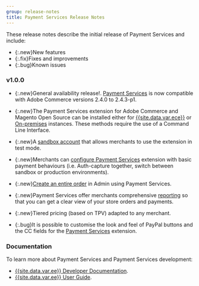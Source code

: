 ```yaml
---
group: release-notes
title: Payment Services Release Notes
---
```


These release notes describe the initial release of Payment Services and include:

*  {:.new}New features
*  {:.fix}Fixes and improvements
*  {:.bug}Known issues

### v1.0.0

*  {:.new}<!-- Issue PAY-2127 -->General availability release!. [Payment Services](https://marketplace.magento.com/) is now compatible with Adobe Commerce versions 2.4.0 to 2.4.3-p1.

*  {:.new}<!-- Issue PAY-124 -->The Payment Services extension for Adobe Commerce and Magento Open Source can be installed either for [{{site.data.var.ece}}](https://devdocs-beta.magento.com/payment-services/install-payments.html#magento-commerce-cloud) or [On-premises](https://devdocs-beta.magento.com/payment-services/install-payments.html#on-premises) instances. These methods require the use of a Command Line Interface.

*  {:.new}<!-- Issue PAY-1986 -->A [sandbox account](https://docs-beta.magento.com/user-guide/payment-services/onboard-payments.html#enable-sandbox-testing) that allows merchants to use the extension in test mode.

*  {:.new}<!-- Issue PAY-666 -->Merchants can [configure Payment Services](https://docs-beta.magento.com/user-guide/payment-services/configure-payments.html) extension with basic payment behaviours (i.e. Auth-capture together, switch between sandbox or production environments).

*  {:.new}<!-- Issue PAY-780 -->[Create an entire order](https://docs-beta.magento.com/user-guide/payment-services/order-admin-payments.html) in Admin using Payment Services.

*  {:.new}<!-- Issue PAY-1856 -->Payment Services offer merchants comprehensive [reporting](https://docs-beta.magento.com/user-guide/payment-services/financial-reporting.html) so that you can get a clear view of your store orders and payments.

*  {:.new}<!-- Issue PAY-311 -->Tiered pricing (based on TPV) adapted to any merchant.

*  {:.bug}<!-- Issue PAY-1443 -->It is possible to customise the look and feel of PayPal buttons and the CC fields for the [Payment Services](https://devdocs-beta.magento.com/payment-services/customize-buttons-messaging.html) extension.

### Documentation

To learn more about Payment Services and Payment Services development:

*  [{{site.data.var.ee}} Developer Documentation]({{page.baseurl}}/payment-services/index.html).
*  [{{site.data.var.ee}} User Guide](https://docs.magento.com/user-guide/payment-services/index.html).
